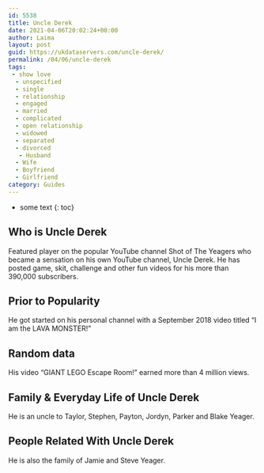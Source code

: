 ```yaml
---
id: 5538
title: Uncle Derek
date: 2021-04-06T20:02:24+00:00
author: Laima
layout: post
guid: https://ukdataservers.com/uncle-derek/
permalink: /04/06/uncle-derek
tags:
 - show love
  - unspecified
  - single
  - relationship
  - engaged
  - married
  - complicated
  - open relationship
  - widowed
  - separated
  - divorced
   - Husband
  - Wife
  - Boyfriend
  - Girlfriend
category: Guides
---
```


* some text
{: toc}


## Who is Uncle Derek
                  
                  
                  
Featured player on the popular YouTube channel Shot of The Yeagers who became a sensation on his own YouTube channel, Uncle Derek. He has posted game, skit, challenge and other fun videos for his more than 390,000 subscribers.
                  
              
            
              
            
                
                
                
## Prior to Popularity
                  
                  
                  
He got started on his personal channel with a September 2018 video titled &#8220;I am the LAVA MONSTER!&#8221;
                  
              
            
              
            
                
                
                
## Random data
                  
                  
                  
His video &#8220;GIANT LEGO Escape Room!&#8221; earned more than 4 million views.
                  
              
            
              
            
                
                
                
## Family & Everyday Life of Uncle Derek
                  
                  
                  
He is an uncle to Taylor, Stephen, Payton, Jordyn, Parker and Blake Yeager.
                  
              
            
              
            
                
                
                
## People Related With Uncle Derek
                  
                  
                  
He is also the family of Jamie and Steve Yeager.
                  
              
            
              
            
                
              
            
              
              
            
            
              
            
          
          
          